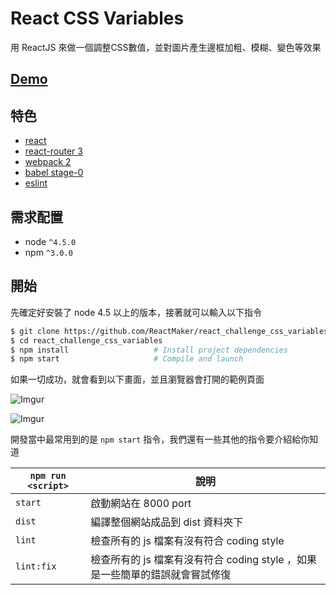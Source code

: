 # React CSS Variables

用 ReactJS 來做一個調整CSS數值，並對圖片產生邊框加粗、模糊、變色等效果

## [Demo](https://reactmaker.github.io/react_challenge_css_variables/#/)

## 特色

* [react](https://github.com/facebook/react)
* [react-router 3](https://github.com/rackt/react-router)
* [webpack 2](https://github.com/webpack/webpack)
* [babel stage-0 ](https://github.com/babel/babel)
* [eslint](http://eslint.org)

## 需求配置
* node `^4.5.0`
* npm `^3.0.0`

## 開始

先確定好安裝了 node 4.5 以上的版本，接著就可以輸入以下指令

```bash
$ git clone https://github.com/ReactMaker/react_challenge_css_variables.git
$ cd react_challenge_css_variables
$ npm install                   # Install project dependencies
$ npm start                     # Compile and launch
```

如果一切成功，就會看到以下畫面，並且瀏覽器會打開的範例頁面

![Imgur](http://i.imgur.com/14aROBn.png)

![Imgur](https://i.imgur.com/AIqr9lI.gif)

開發當中最常用到的是 `npm start` 指令，我們還有一些其他的指令要介紹給你知道

| `npm run <script>` | 說明                                                                         |
|--------------------|------------------------------------------------------------------------------|
| `start`            | 啟動網站在 8000 port                                                         |
| `dist`             | 編譯整個網站成品到 dist 資料夾下                                             |
| `lint`             | 檢查所有的 js 檔案有沒有符合 coding style                                    |
| `lint:fix`         | 檢查所有的 js 檔案有沒有符合 coding style ，如果是一些簡單的錯誤就會嘗試修復 |
